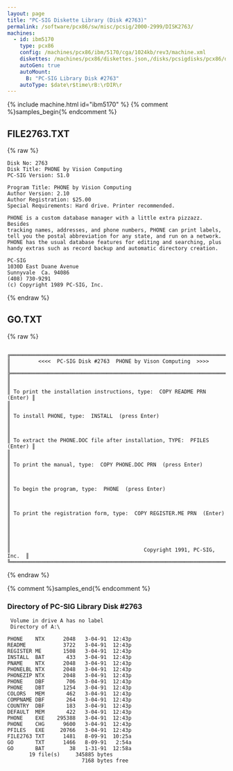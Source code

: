 ```yaml
---
layout: page
title: "PC-SIG Diskette Library (Disk #2763)"
permalink: /software/pcx86/sw/misc/pcsig/2000-2999/DISK2763/
machines:
  - id: ibm5170
    type: pcx86
    config: /machines/pcx86/ibm/5170/cga/1024kb/rev3/machine.xml
    diskettes: /machines/pcx86/diskettes.json,/disks/pcsigdisks/pcx86/diskettes.json
    autoGen: true
    autoMount:
      B: "PC-SIG Library Disk #2763"
    autoType: $date\r$time\rB:\rDIR\r
---
```


{% include machine.html id="ibm5170" %}
{% comment %}samples_begin{% endcomment %}

## FILE2763.TXT

{% raw %}
```
Disk No: 2763                                                           
Disk Title: PHONE by Vision Computing                                   
PC-SIG Version: S1.0                                                    
                                                                        
Program Title: PHONE by Vision Computing                                
Author Version: 2.10                                                    
Author Registration: $25.00                                             
Special Requirements: Hard drive. Printer recommended.                  
                                                                        
PHONE is a custom database manager with a little extra pizzazz.  Besides
tracking names, addresses, and phone numbers, PHONE can print labels,   
tell you the postal abbreviation for any state, and run on a network.   
PHONE has the usual database features for editing and searching, plus   
handy extras such as record backup and automatic directory creation.    
                                                                        
PC-SIG                                                                  
1030D East Duane Avenue                                                 
Sunnyvale  Ca. 94086                                                    
(408) 730-9291                                                          
(c) Copyright 1989 PC-SIG, Inc.                                         
```
{% endraw %}

## GO.TXT

{% raw %}
```

╔═════════════════════════════════════════════════════════════════════════╗
║         <<<<  PC-SIG Disk #2763  PHONE by Vison Computing  >>>>         ║
╠═════════════════════════════════════════════════════════════════════════╣
║                                                                         ║
║ To print the installation instructions, type:  COPY README PRN  (Enter) ║
║                                                                         ║
║ To install PHONE, type:  INSTALL  (press Enter)                         ║
║                                                                         ║
║ To extract the PHONE.DOC file after installation, TYPE:  PFILES (Enter) ║
║                                                                         ║
║ To print the manual, type:  COPY PHONE.DOC PRN  (press Enter)           ║
║                                                                         ║
║ To begin the program, type:  PHONE  (press Enter)                       ║
║                                                                         ║
║ To print the registration form, type:  COPY REGISTER.ME PRN  (Enter)    ║
║                                                                         ║
║                                                                         ║
║                                           Copyright 1991, PC-SIG, Inc.  ║
╚═════════════════════════════════════════════════════════════════════════╝
```
{% endraw %}

{% comment %}samples_end{% endcomment %}

### Directory of PC-SIG Library Disk #2763

     Volume in drive A has no label
     Directory of A:\

    PHONE    NTX      2048   3-04-91  12:43p
    README            3722   3-04-91  12:43p
    REGISTER ME       1508   3-04-91  12:43p
    INSTALL  BAT       433   3-04-91  12:43p
    PNAME    NTX      2048   3-04-91  12:43p
    PHONELBL NTX      2048   3-04-91  12:43p
    PHONEZIP NTX      2048   3-04-91  12:43p
    PHONE    DBF       706   3-04-91  12:43p
    PHONE    DBT      1254   3-04-91  12:43p
    COLORS   MEM       462   3-04-91  12:43p
    COMPNAME DBF       264   3-04-91  12:43p
    COUNTRY  DBF       183   3-04-91  12:43p
    DEFAULT  MEM       422   3-04-91  12:43p
    PHONE    EXE    295388   3-04-91  12:43p
    PHONE    CHG      9600   3-04-91  12:43p
    PFILES   EXE     20766   3-04-91  12:43p
    FILE2763 TXT      1481   8-09-91  10:25a
    GO       TXT      1466   8-09-91   2:54a
    GO       BAT        38   1-31-91  12:58a
           19 file(s)     345885 bytes
                            7168 bytes free
